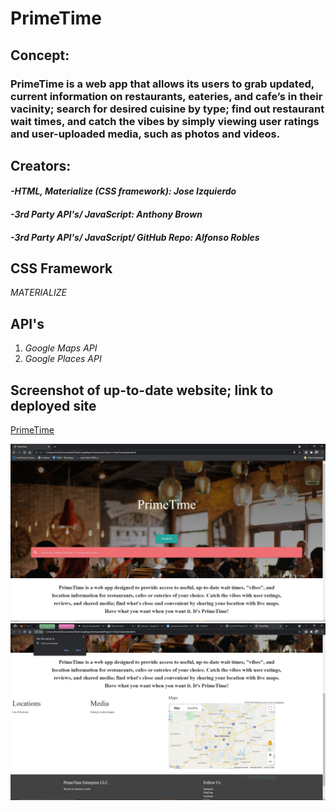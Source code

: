 # PrimeTime

## Concept:


### PrimeTime is a web app that allows its users to grab updated, current information on restaurants, eateries, and cafe’s in their vacinity; search for desired cuisine by type; find out restaurant wait times, and catch the vibes by simply viewing user ratings and user-uploaded media, such as photos and videos.

## Creators:

#### *-HTML, Materialize (CSS framework): Jose Izquierdo* 
#### *-3rd Party API's/ JavaScript: Anthony Brown*
#### *-3rd Party API's/ JavaScript/ GitHub Repo: Alfonso Robles*

## CSS Framework
*MATERIALIZE*

## API's
1. *Google Maps API*
2. *Google Places API*

## Screenshot of up-to-date website; link to deployed site

[PrimeTime](https://fons3517.github.io/Project1-PrimeTime/)

![Image of PrimeTime webpage](./Assets/Photos/PrimeTime.JPG)
![Second screenshot](/Assets/Photos/PrimeTime2.JPG)
